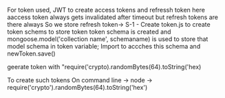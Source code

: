 For token used, JWT to create access tokens and refressh token
here aaccess token always gets invalidated after timeout but refresh tokens are there always 
So we store refresh token->
S-1 - Create token.js to create token schems to store token 
token schema is created and mongoose.model('collection name', schemaname) is used to store that model schema in token variable;
Import to accches this schema and newToken.save()

geerate token with "require('crypto).randomBytes(64).toString('hex)

To create such tokens On command line
-> node
-> require('crypto').randomBytes(64).toString('hex')
